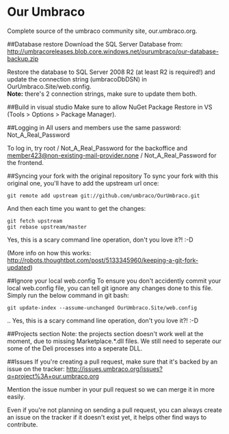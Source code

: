 Our Umbraco
==========

Complete source of the umbraco community site, our.umbraco.org. 


##Database restore
Download the SQL Server Database from: http://umbracoreleases.blob.core.windows.net/ourumbraco/our-database-backup.zip

Restore the database to SQL Server 2008 R2 (at least R2 is required!) and update the connection string (umbracoDbDSN) in OurUmbraco.Site/web.config.   
**Note:** there's 2 connection strings, make sure to update them both. 

##Build in visual studio
Make sure to allow NuGet Package Restore in VS (Tools > Options > Package Manager).

##Logging in
All users and members use the same password: Not_A_Real_Password

To log in, try root / Not_A_Real_Password for the backoffice and member423@non-existing-mail-provider.none / Not_A_Real_Password for the frontend.

##Syncing your fork with the original repository
To sync your fork with this original one, you'll have to add the upstream url once:

	git remote add upstream git://github.com/umbraco/OurUmbraco.git

And then each time you want to get the changes:

	git fetch upstream
	git rebase upstream/master

Yes, this is a scary command line operation, don't you love it?! :-D

(More info on how this works: http://robots.thoughtbot.com/post/5133345960/keeping-a-git-fork-updated)

##Ignore your local web.config
To ensure you don't accidently commit your local web.config file, you can tell git ignore any changes done to this file.
Simply run the below command in git bash:

	git update-index --assume-unchanged OurUmbraco.Site/web.config

.. Yes, this is a scary command line operation, don't you love it?! :-D

##Projects section
Note: the projects section doesn't work well at the moment, due to missing Marketplace.*.dll files. We still need to seperate our some of the Deli processes into a seperate DLL.

##Issues
If you're creating a pull request, make sure that it's backed by an issue on the tracker: http://issues.umbraco.org/issues?q=project%3A+our.umbraco.org  

Mention the issue number in your pull request so we can merge it in more easily. 

Even if you're not planning on sending a pull request, you can always create an issue on the tracker if it doesn't exist yet, it helps other find ways to contribute.
